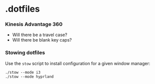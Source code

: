 # .dotfiles

### Kinesis Advantage 360
* Will there be a travel case?
* Will there be blank key caps?

### Stowing dotfiles

Use the `stow` script to install configuration for a given window manager:

```
./stow --mode i3
./stow --mode hyprland
```
